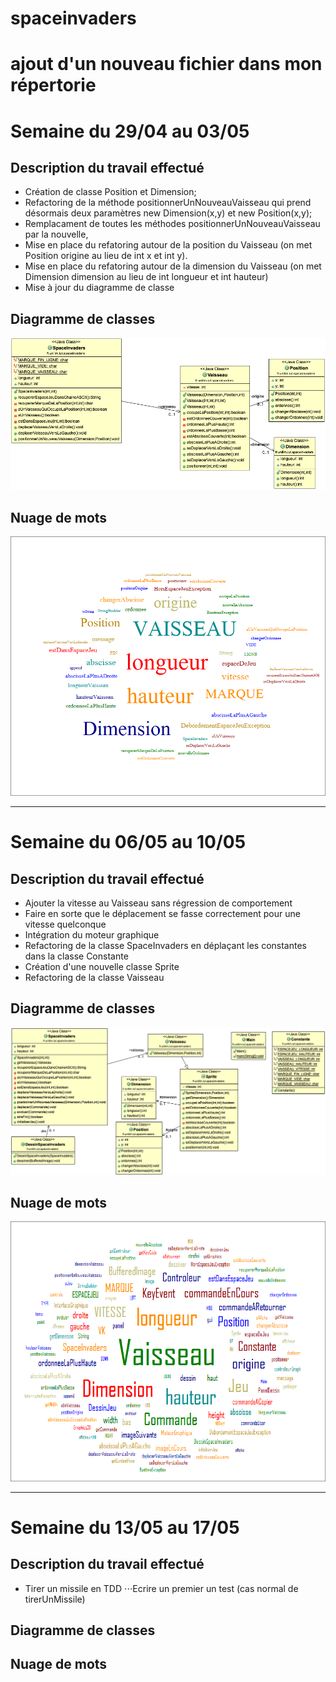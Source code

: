 # spaceinvaders
# ajout d'un nouveau fichier dans mon répertorie

# Semaine du 29/04 au 03/05
## Description du travail effectué
   * Création de classe Position et Dimension;
   * Refactoring de la méthode positionnerUnNouveauVaisseau qui prend désormais deux paramètres new Dimension(x,y) et new Position(x,y);
   * Remplacament de toutes les méthodes positionnerUnNouveauVaisseau par la nouvelle,
   * Mise en place du refatoring autour de la position du Vaisseau (on met Position origine au lieu de int x et int y).
   * Mise en place du refatoring autour de la dimension du Vaisseau (on met Dimension dimension au lieu de int longueur et int hauteur)
   * Mise à jour du diagramme de classe
## Diagramme de classes
   ![alt text](https://github.com/ruizhengxu/spaceinvaders/blob/master/imageDiagramClass/spaceInvadersDiagramClass.png)
## Nuage de mots
   ![alt text](https://github.com/ruizhengxu/spaceinvaders/blob/master/imageWordCloud/spaceinvadersWordCloud.png)

---

# Semaine du 06/05 au 10/05
## Description du travail effectué
   * Ajouter la vitesse au Vaisseau sans régression de comportement
   * Faire en sorte que le déplacement se fasse correctement pour une vitesse quelconque
   * Intégration du moteur graphique
   * Refactoring de la classe SpaceInvaders en déplaçant les constantes dans la classe Constante
   * Création d'une nouvelle classe Sprite
   * Refactoring de la classe Vaisseau
   
## Diagramme de classes
   ![alt text](https://github.com/ruizhengxu/spaceinvaders/blob/master/imageDiagramClass/spaceInvadersDiagramClass2.png)

## Nuage de mots
   ![alt text](https://github.com/ruizhengxu/spaceinvaders/blob/master/imageWordCloud/spaceinvadersWordCloud2.png)

---

# Semaine du 13/05 au 17/05
## Description du travail effectué
   * Tirer un missile en TDD
   ⋅⋅⋅Ecrire un premier un test (cas normal de tirerUnMissile)

## Diagramme de classes


## Nuage de mots

